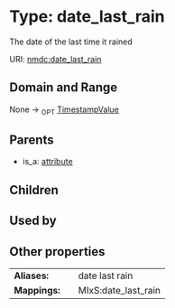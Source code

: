 
# Type: date_last_rain


The date of the last time it rained

URI: [nmdc:date_last_rain](https://microbiomedata/meta/date_last_rain)


## Domain and Range

None ->  <sub>OPT</sub> [TimestampValue](TimestampValue.md)

## Parents

 *  is_a: [attribute](attribute.md)

## Children


## Used by


## Other properties

|  |  |  |
| --- | --- | --- |
| **Aliases:** | | date last rain |
| **Mappings:** | | MIxS:date_last_rain |

